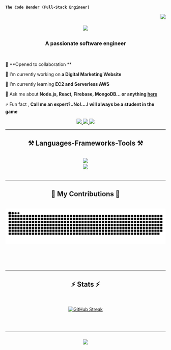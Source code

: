 **`The Code Bender (Full-Stack Engineer)`**
</div>

<img align="right" src="https://visitor-badge.laobi.icu/badge?page_id=salesp07.salesp07" />

<h1 align="center">
    <img src="https://readme-typing-svg.herokuapp.com/?font=Righteous&size=35&center=true&vCenter=true&width=500&height=70&duration=4000&lines=Hi+There!+👋;+I'm+Emmanuel!;" />
</h1>

<h3 align="center">A passionate software engineer </h3>

<br/>

<div align="left">
    
  🔭 **Opened to collaboration **
    
 🔭 I’m currently working on **a Digital Marketing Website**
 
 🌱 I’m currently learning **EC2 and Serverless AWS**

 💬 Ask me about **Node.js, React, Firebase, MongoDB... or anything [here](https://github.com/Daniel235-web)**

 ⚡ Fun fact , **Call me an expert?..No!....I will always be a student in the game**
 
 </div>
 
<div align="center"> 
  <a href="mailto:samueledaniel235@gmail.com">
    <img src="https://img.shields.io/badge/Gmail-333333?style=for-the-badge&logo=gmail&logoColor=red" />
  </a>
  <a href="https://www.linkedin.com/in/emmanuel-samuel-813507220/" target="_blank">
    <img src="https://img.shields.io/badge/LinkedIn-0077B5?style=for-the-badge&logo=linkedin&logoColor=white" target="_blank" />
  </a>
  <a href="https://emmanuelcandoit.vercel.app/">
     <img src="https://img.shields.io/badge/Portfolio-FF5722?style=for-the-badge&logo=todoist&logoColor=white" target="_blank" /> <!-- sqlite, safari, google-chrome are other good icon options -->
  </a>
</div>

 <hr/>
 
<h2 align="center">⚒️ Languages-Frameworks-Tools ⚒️</h2>
<br/>
<div align="center">
    <img src="https://skillicons.dev/icons?i=nodejs,github,python,javascript,typescript,express,firebase,mongodb,c,nextjs" /><br>
    <img src="https://skillicons.dev/icons?i=react,mysql,html,css,vscode,tailwind,git" />
</div>

<br/>
<hr/>

<div align="center">
  <h2>🐍 My Contributions 🐍</h2>
  <br>
  <img alt="snake eating my contributions" src="https://raw.githubusercontent.com/salesp07/salesp07/output/github-contribution-grid-snake.svg" />
  
  <br/><br/><br/>
</div>

<hr/>

<h2 align="center">⚡ Stats ⚡</h2>
<br>
<div align=center>

  
  
  
[![GitHub Streak](https://github-readme-streak-stats.herokuapp.com/?user=Daniel235-web&theme=dark)](https://github.com/DenverCoder1/github-readme-streak-stats)
</div>

<br/><br/>
<hr/>

<h3 align="center">
    <img src="https://readme-typing-svg.herokuapp.com/?font=Righteous&size=25&center=true&vCenter=true&width=500&height=70&duration=4000&lines=Thanks+for+visiting!+✌️;+Shoot+me+a+message+on+Linkedin!;I'm+always+down+to+collab+:)">
</h3>

<br/>

